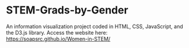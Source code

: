 # STEM-Grads-by-Gender
An information visualization project coded in HTML, CSS, JavaScript, and the D3.js library.
Access the website here: https://soapsrc.github.io/Women-in-STEM/
